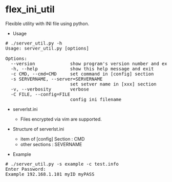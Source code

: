 # flex_ini_util
Flexible utility with INI file using python.

* Usage
<pre>
# ./server_util.py -h
Usage: server_util.py [options]

Options:
  --version             show program's version number and exit
  -h, --help            show this help message and exit
  -c CMD, --cmd=CMD     set command in [config] section
  -s SERVERNAME, --server=SERVERNAME
                        set setver name in [xxx] section
  -v, --verbosity       verbose
  -C FILE, --config=FILE
                        config ini filename
</pre>

* serverlst.ini
  * Files encrypted via vim are supported.
* Structure of serverlst.ini
  * item of [config] Section : CMD
  * other sections : SEVERNAME

* Example
<pre>
# ./server_util.py -s example -c test.info
Enter Password:
Example 192.168.1.101 myID myPASS
</pre>
